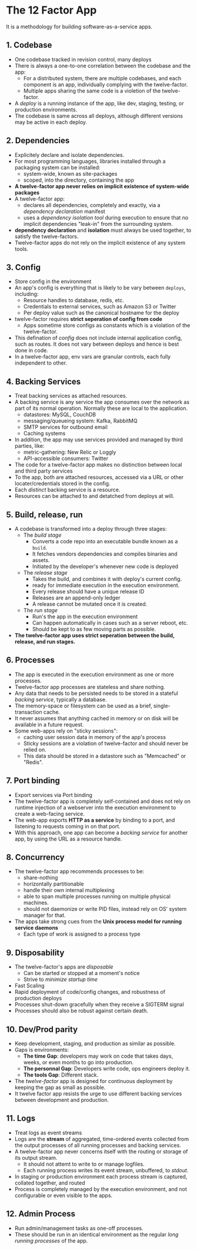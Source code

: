# The 12 Factor App

It is a methodology for building software-as-a-service apps.

## 1. Codebase

- One codebase tracked in revision control, many deploys
- There is always a one-to-one correlation between the codebase and the app:
  - For a distributed system, there are multiple codebases, and each component is an app, individually complying with the twelve-factor.
  - Multiple apps sharing the same code is a violetion of the twelve-factor.
- A *deploy* is a running instance of the app, like dev, staging, testing, or production environments.
- The codebase is same across all deploys, although different versions may be active in each deploy.

## 2. Dependencies

- Explicitely declare and isolate dependencies.
- For most programming languages, libraries installed through a packaging system can be installed:
  - system-wide, known as site-packages
  - scoped, into the directory, containing the app
- **A twelve-factor app never relies on implicit existence of system-wide packages**
- A twelve-factor app:
  - declares all dependencies, completely and exactly, via a _dependency declaration_ manifest
  - uses a _dependency isolation tool_ during execution to ensure that no implicit dependencies "leak-in" from the surrounding system.
- **dependency declaration** and **isolation** must always be used together, to satisfy the twelve-factors.
- Twelve-factor apps do not rely on the implicit existence of any system tools.

## 3. Config

- Store config in the environment
- An app's config is everything that is likely to be vary between `deploys`, including:
  - Resource handles to database, redis, etc.
  - Credentials to external services, such as Amazon S3 or Twitter
  - Per deploy value such as the canonical hostname for the deploy
- twelve-factor requires **strict seperation of config from code**
  - Apps sometime store configs as constants which is a violation of the twelve-factor.
- This defination of _config_ does not include internal application config, such as routes. It does not vary between deploys and hence is best done in code.
- In a twelve-factor app, env vars are granular controls, each fully independent to other.

## 4. Backing Services

- Treat backing services as attached resources.
- A backing service is any service the app consumes over the network as part of its normal operation. Normally these are local to the application. 
  - datastores: MySQL, CouchDB
  - messaging/queueing system: Kafka, RabbitMQ
  - SMTP services for outbound email
  - Caching systems
- In addition, the app may use services provided and managed by third parties, like:
  - metric-gathering: New Relic or Loggly
  - API-accessible consumers: Twitter
- The code for a twelve-factor app makes no distinction between local and third party services
- To the app, both are attached resources, accessed via a URL or other locater/credentials stored in the config.
- Each _distinct_ backing service is a resource.
- Resources can be attached to and detatched from deploys at will.

## 5. Build, release, run

- A codebase is transformed into a deploy through three stages:
  - The _build stage_
    - Converts a code repo into an executable bundle known as a `build`.
    - It fetches vendors dependencies and compiles binaries and assets.
    - Initiated by the developer's whenever new code is deployed
  - The _release stage_
    - Takes the build, and combines it with deploy's current config.
    - ready for immediate execution in the execution environment.
    - Every release should have a unique release ID
    - Releases are an append-only ledger
    - A release cannot be mutated once it is created.
  - The _run stage_
    - Run's the app in the execution environment
    - Can happen automatically in cases such as a server reboot, etc.
    - Should be kept to as few moving parts as possible.
- **The twelve-factor app uses strict seperation between the build, release, and run stages.**

## 6. Processes

- The app is executed in the execution environment as one or more processes.
- Twelve-factor app processes are stateless and share nothing.
- Any data that needs to be persisted needs to be stored in a stateful _backing service_, typically a database.
- The memory-space or filesystem can be used as a brief, single-transaction cache.
- It never assumes that anything cached in memory or on disk will be available in a future request.
- Some web-apps rely on "sticky sessions":
  - caching user session data in memory of the app's process
  - Sticky sessions are a violation of twelve-factor and should never be relied on.
  - This data should be stored in a datastore such as "Memcached" or "Redis".

## 7. Port binding

- Export services via Port binding
- The twelve-factor app is completely self-contained and does not rely on runtime injection of a webserver into the execution environment to create a web-facing service.
- The web-app exports **HTTP as a service** by binding to a port, and listening to requests coming in on that port.
- With this approach, one app can become a _backing service_ for another app, by using the URL as a resource handle.

## 8. Concurrency

- The twelve-factor app recommends processes to be:
  - share-nothing
  - horizontally partitionable
  - handle their own internal multiplexing
  - able to span multiple processes running on multiple physical machines.
  - should not daemonize or write PID files, instead rely on OS' system manager for that.
- The apps take strong cues from the **Unix process model for running service daemons**
  - Each type of work is assigned to a process type

## 9. Disposability

- The twelve-factor's apps are _disposable_
  - Can be started or stopped at a moment's notice
  - Strive to _minimize startup time_
- Fast Scaling
- Rapid deployment of code/config changes, and robustness of production deploys
- Processes shut-down gracefully when they receive a SIGTERM signal
- Processes should also be robust against certain death.

## 10. Dev/Prod parity

- Keep development, staging, and production as similar as possible.
- Gaps is environments:
  - **The time Gap**: developers may work on code that takes days, weeks, or even months to go into production.
  - **The personnal Gap**: Developers write code, ops engineers deploy it.
  - **The tools Gap**: Different stack.
- The _twelve-factor_ app is designed for continuous deployment by keeping the gap as small as possible.
- It twelve factor app resists the urge to use different backing services between development and production. 

## 11. Logs

- Treat logs as event streams
- Logs are the **stream** of aggregated, time-ordered events collected from the output processes of all running processes and backing services.
- A twelve-factor app never concerns itself with the routing or storage of its output stream.
  - It should not attemt to write to or manage logfiles.
  - Each running process writes its event stream, unbuffered, to _stdout_.
- In staging or production environment each process stream is captured, collated together, and routed
- Process is completely managed by the execution environment, and not configurable or even visible to the apps.

## 12. Admin Process

- Run admin/management tasks as one-off processes.
- These should be run in an identical environment as the regular _long running processes_ of the app.
